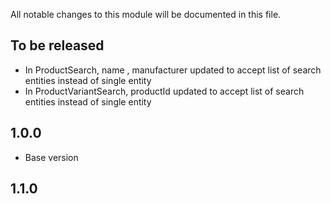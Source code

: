 All notable changes to this module will be documented in this file.

## To be released
- In ProductSearch, name , manufacturer updated to accept list of search entities instead of single entity
- In ProductVariantSearch, productId updated to accept list of search entities instead of single entity

## 1.0.0

- Base version

## 1.1.0